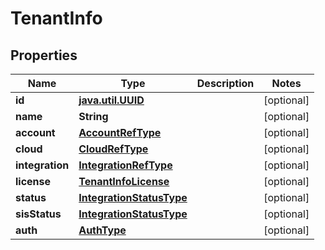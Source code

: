 
# TenantInfo

## Properties
Name | Type | Description | Notes
------------ | ------------- | ------------- | -------------
**id** | [**java.util.UUID**](java.util.UUID.md) |  |  [optional]
**name** | **String** |  |  [optional]
**account** | [**AccountRefType**](AccountRefType.md) |  |  [optional]
**cloud** | [**CloudRefType**](CloudRefType.md) |  |  [optional]
**integration** | [**IntegrationRefType**](IntegrationRefType.md) |  |  [optional]
**license** | [**TenantInfoLicense**](TenantInfoLicense.md) |  |  [optional]
**status** | [**IntegrationStatusType**](IntegrationStatusType.md) |  |  [optional]
**sisStatus** | [**IntegrationStatusType**](IntegrationStatusType.md) |  |  [optional]
**auth** | [**AuthType**](AuthType.md) |  |  [optional]



